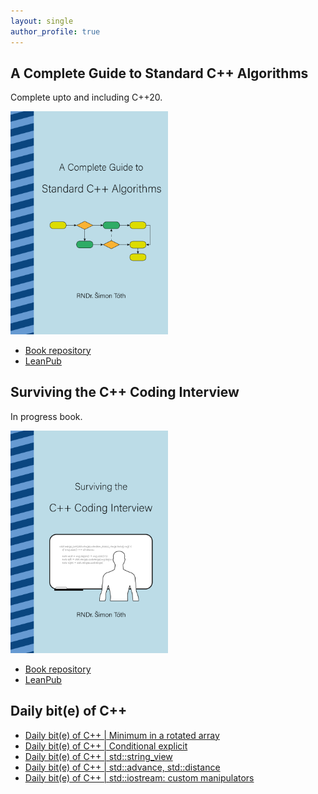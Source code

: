 ```yaml
---
layout: single
author_profile: true
---
```


## A Complete Guide to Standard C++ Algorithms

Complete upto and including C++20.

[<img src="assets/images/book_algorithms_cover.png" width="50%">](https://leanpub.com/cpp-algorithms-guide)

- [Book repository](https://github.com/HappyCerberus/book-cpp-algorithms)
- [LeanPub](https://leanpub.com/cpp-algorithms-guide)

## Surviving the C++ Coding Interview

In progress book.

[<img src="assets/images/book_coding_interview_cover.png" width="50%">](https://leanpub.com/cpp-coding-interview)

- [Book repository](https://leanpub.com/cpp-coding-interview)
- [LeanPub](https://leanpub.com/cpp-coding-interview)

## Daily bit(e) of C++

<ul>
<!-- SUBSTACK:START --><li><a href="https://simontoth.substack.com/p/daily-bite-of-c-minimum-in-a-rotated">Daily bit&lpar;e&rpar; of C++ | Minimum in a rotated array</a></li><li><a href="https://simontoth.substack.com/p/daily-bite-of-c-conditional-explicit">Daily bit&lpar;e&rpar; of C++ | Conditional explicit</a></li><li><a href="https://simontoth.substack.com/p/daily-bite-of-c-stdstring_view">Daily bit&lpar;e&rpar; of C++ | std::string_view</a></li><li><a href="https://simontoth.substack.com/p/daily-bite-of-c-stdadvance-stddistance">Daily bit&lpar;e&rpar; of C++ | std::advance, std::distance</a></li><li><a href="https://simontoth.substack.com/p/daily-bite-of-c-stdiostream-custom">Daily bit&lpar;e&rpar; of C++ | std::iostream: custom manipulators</a></li><!-- SUBSTACK:END -->
</ul>